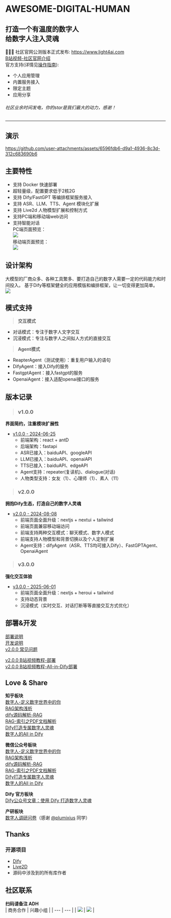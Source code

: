 # AWESOME-DIGITAL-HUMAN
**打造一个有温度的数字人**  
**给数字人注入灵魂**  
---  
🎉🎉🎉 社区官网公测版本正式发布: https://www.light4ai.com  
[B站视频-社区官网介绍](https://www.bilibili.com/video/BV1YN72z7EBz)  
官方支持(详情见[操作指南](https://light4ai.feishu.cn/docx/XmGFd5QJwoBdDox8M7zcAcRJnje)):  
* 个人应用管理  
* 内置服务接入  
* 限定主题  
* 应用分享
###### *社区业余时间发电，你的star是我们最大的动力，感谢！*
---  

## 演示
https://github.com/user-attachments/assets/6596fdb6-d9a1-4936-8c3d-312c683690b6

## 主要特性
* 支持 Docker 快速部署
* 超轻量级，配置要求低于2核2G
* 支持 Dify/FastGPT 等编排框架服务接入
* 支持 ASR、LLM、TTS、Agent 模块化扩展
* 支持 Live2d 人物模型扩展和控制方式
* 支持PC端和移动端web访问
* 支持智能对话  
PC端页面预览：  
![](./assets/pc_web.png)  
移动端页面预览：  
![](./assets/phone_web.png)

## 设计架构
大模型的厂商众多、各种工具繁多、要打造自己的数字人需要一定的代码能力和时间投入。
基于Dify等框架健全的应用模版和编排框架，让一切变得更加简单。  
![](./assets/arch.png)

## 模式支持
> **交互模式**  
* 对话模式：专注于数字人文字交互  
* 沉浸模式：专注与数字人之间拟人方式的直接交互  
> **Agent模式**
* ReapterAgent（测试使用）：重复用户输入的语句  
* DifyAgent：接入Dify的服务  
* FastgptAgent：接入fastgpt的服务  
* OpenaiAgent：接入适配openai接口的服务  

## 版本记录
> ### v1.0.0
**界面简约，注重模块扩展性**
* [v1.0.0 - 2024-06-25](https://github.com/wan-h/awesome-digital-human-live2d/tree/v1.0.0)
  * 前端架构：react + antD
  * 后端架构：fastapi
  * ASR已接入：baiduAPI、googleAPI
  * LLM已接入：baiduAPI、openaiAPI
  * TTS已接入：baiduAPI、edgeAPI
  * Agent支持：repeater(复读机)、dialogue(对话)
  * 人物类型支持：女友（1）、心理师（1）、素人（11）
> ### v2.0.0
**拥抱Dify生态，打造自己的数字人灵魂**
* [v2.0.0 - 2024-08-08](https://github.com/wan-h/awesome-digital-human-live2d/tree/v2.0.0)
  * 前端页面全面升级：nextjs + nextui + tailwind
  * 前端页面兼容移动端访问
  * 前端支持两种交互模式：聊天模式、数字人模式
  * 前端支持人物模型和背景切换以及个人定制扩展
  * Agent支持：difyAgent（ASR、TTS均可接入Dify）、FastGPTAgent、OpenaiAgent
> ### v3.0.0
**强化交互体验**
* [v3.0.0 - 2025-06-01](https://github.com/wan-h/awesome-digital-human-live2d/tree/main)
  * 前端页面全面升级：nextjs + heroui + tailwind
  * 支持动态背景
  * 沉浸模式（实时交互、对话打断等等直接交互方式优化）

## 部署&开发
[部署说明](./docs/deploy_instrction.md)  
[开发说明](./docs/developer_instrction.md)  
[v2.0.0 常见问题](./docs/Q&A.md)  

[v2.0.0 B站视频教程-部署](https://www.bilibili.com/video/BV1szePeaEak/)  
[v2.0.0 B站视频教程-All-in-Dify部署](https://www.bilibili.com/video/BV1kZWvesE25/)

## Love & Share
**知乎板块**  
[数字人-定义数字世界中的你](https://zhuanlan.zhihu.com/p/676746017)  
[RAG架构浅析](https://zhuanlan.zhihu.com/p/703262854)  
[dify源码解析-RAG](https://zhuanlan.zhihu.com/p/704341817)  
[RAG-索引之PDF文档解析](https://zhuanlan.zhihu.com/p/707271297)  
[Dify打造专属数字人灵魂](https://zhuanlan.zhihu.com/p/714961925)  
[数字人的All in Dify](https://zhuanlan.zhihu.com/p/716359038)
  
**微信公众号板块**  
[数字人-定义数字世界中的你](https://mp.weixin.qq.com/s/SQvFysHO8daN0HMA0AaJZw)  
[RAG架构浅析](https://mp.weixin.qq.com/s/4iWrJonD8_kjxw4ILibzSw)  
[dify源码解析-RAG](https://mp.weixin.qq.com/s/muCTFTWLY8j5UtxwCaW93A)  
[RAG-索引之PDF文档解析](https://mp.weixin.qq.com/s/innbTL6aeOsl9vyJSN6yBw)  
[Dify打造专属数字人灵魂](https://mp.weixin.qq.com/s/3B4YgYjDY42DNTgE76XOtw)  
[数字人的All in Dify](https://mp.weixin.qq.com/s/Uf17jWpjVzAfzX42TP09gw)

**Dify 官方板块**  
[Dify公众号文章：使用 Dify 打造数字人灵魂](https://mp.weixin.qq.com/s?__biz=Mzg5MDkyOTY3NA==&mid=2247486070&idx=3&sn=0911ba8723278a83c1554afd2de861ab&chksm=cefc58effe2456e39a9f0f0afac4ec5447bb1aafff42a68d05b2a3f523baae299b93d7ae6ff9&mpshare=1&scene=1&srcid=1021NXKMC2W697dCXEwqsCkN&sharer_shareinfo=93041ce9bdefcde0aa121d27a3f3f6dd&sharer_shareinfo_first=8c8f03435bc9af5236a4505b831d1388&exportkey=n_ChQIAhIQQaNAHzm7bGdYinsq2L2zbRKfAgIE97dBBAEAAAAAANTKKNX7j3cAAAAOpnltbLcz9gKNyK89dVj0%2F3Ojxo5%2FA9C00dmnAyJraAwSYIfMr4csl8xZvE%2FSwCi3nKbPJZ4mnLdQdVm2EQP2SNJQIMUqV1PGB%2BGpSSdjOs6L7ejtFS9GCpkr6LMmAKVW904Tu4tGhZwjaU14QjLRGXZ7rQEKMOQjdQTyDf%2BluwFEDAXlLMozezq6ypTwXIu0HoLjs4Q6x4gtHS%2BpH6vhOfGgR7LtVbZcXAFFWokyvREiMuHayOSrjtpDD9CQK5KYELY7Ejd%2B48JRj7dRJZiAGebg2KRYtB7%2BpJqgyKaNO4mCcT%2BT9KjHq4WIssWaF0Vq5G4D2el%2FhIgfuEpreoR1hUKOMkcBiAXZ&acctmode=0&pass_ticket=Tg8MLw6UPqgdcjRxs7YP26i09LNlJcKEH%2Bw9YwPdaE4OzNwhW7RbDzgVM3X5rkY1&wx_header=0#rd)

**产研板块**  
[数字人调研问卷](https://ec5cjmeodk.feishu.cn/share/base/dashboard/shrcnu1DNMUCTU18f5tF2q9qoQh)（感谢 [@plumixius](https://github.com/plumixius) 同学）

## Thanks
### 开源项目
* [Dify](https://github.com/langgenius/dify)  
* [Live2D](https://github.com/Live2D)  
* 源码中涉及到的所有库作者

## 社区联系
**扫码请备注 ADH**    
| 商务合作 | 兴趣小组 |
| --- | --- |
| ![](assets/wechat_2.png) | ![](assets/wechat_1.png) |
